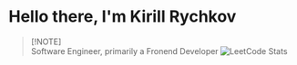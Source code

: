 # Hello there, I'm Kirill Rychkov

> [!NOTE]\
> Software Engineer, primarily a Fronend Developer
![LeetCode Stats](https://leetcode.card.workers.dev/kprychkovdidit?theme=dark&font=source_code_pro&extension=null)
<!--
**overridelfg/overridelfg** is a ✨ _special_ ✨ repository because its `README.md` (this file) appears on your GitHub profile.

Here are some ideas to get you started:

- 🔭 I’m currently working on ...
- 🌱 I’m currently learning ...
- 👯 I’m looking to collaborate on ...
- 🤔 I’m looking for help with ...
- 💬 Ask me about ...
- 📫 How to reach me: ...
- 😄 Pronouns: ...
- ⚡ Fun fact: ...
-->
